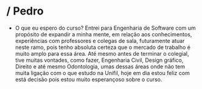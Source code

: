 # / Pedro

- O que eu espero do curso?
 Entrei para Engenharia de Software com um propósito de expandir a minha mente, em relação aos conhecimentos, experiências com professores e colegas de sala, futuramente atuar neste ramo, pois tenho absoluta certeza que o mercado de trabalho é muito amplo para essa área. Até mesmo antes de terminar o colegial, tive muitas vontades, como fazer, Engenharia Civil, Design gráfico, Direito e até mesmo Odontologia, umas dessas áreas onde não tem muita ligação com o que estudo na Unifil, hoje em dia estou feliz com está decisão pois estou muito esperançoso sobre o curso.
 